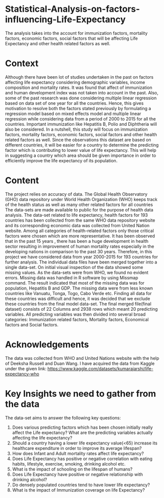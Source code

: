 # Statistical-Analysis-on-factors-influencing-Life-Expectancy
The analysis takes into the account for immunization factors, mortality factors, economic factors, social factors that will be affecting Life Expectancy  and other health related factors as well.
# Context
Although there have been lot of studies undertaken in the past on factors affecting life expectancy considering demographic variables, income composition and mortality rates. It was found that affect of immunization and human development index was not taken into account in the past. Also, some of the past research was done considering multiple linear regression based on data set of one year for all the countries. Hence, this gives motivation to resolve both the factors stated previously by formulating a regression model based on mixed effects model and multiple linear regression while considering data from a period of 2000 to 2015 for all the countries. Important immunization like Hepatitis B, Polio and Diphtheria will also be considered. In a nutshell, this study will focus on immunization factors, mortality factors, economic factors, social factors and other health related factors as well. Since the observations this dataset are based on different countries, it will be easier for a country to determine the predicting factor which is contributing to lower value of life expectancy. This will help in suggesting a country which area should be given importance in order to efficiently improve the life expectancy of its population.
# Content
The project relies on accuracy of data. The Global Health Observatory (GHO) data repository under World Health Organization (WHO) keeps track of the health status as well as many other related factors for all countries The data-sets are made available to public for the purpose of health data analysis. The data-set related to life expectancy, health factors for 193 countries has been collected from the same WHO data repository website and its corresponding economic data was collected from United Nation website. Among all categories of health-related factors only those critical factors were chosen which are more representative. It has been observed that in the past 15 years , there has been a huge development in health sector resulting in improvement of human mortality rates especially in the developing nations in comparison to the past 30 years. Therefore, in this project we have considered data from year 2000-2015 for 193 countries for further analysis. The individual data files have been merged together into a single data-set. On initial visual inspection of the data showed some missing values. As the data-sets were from WHO, we found no evident errors. Missing data was handled in R software by using Missmap command. The result indicated that most of the missing data was for population, Hepatitis B and GDP. The missing data were from less known countries like Vanuatu, Tonga, Togo, Cabo Verde etc. Finding all data for these countries was difficult and hence, it was decided that we exclude these countries from the final model data-set. The final merged file(final dataset) consists of 22 Columns and 2938 rows which meant 20 predicting variables. All predicting variables was then divided into several broad categories: Immunization related factors, Mortality factors, Economical factors and Social factors.
# Acknowledgements
The data was collected from WHO and United Nations website with the help of Deeksha Russell and Duan Wang. I have acquired the data from Kaggle under the given link: https://www.kaggle.com/datasets/kumarajarshi/life-expectancy-who 
# Key Insights we need to gather from the data

The data-set aims to answer the following key questions:

1) Does various predicting factors which has been chosen initially really affect the Life expectancy? What are the predicting variables actually affecting the life    expectancy?
2) Should a country having a lower life expectancy value(<65) increase its healthcare expenditure in order to improve its average lifespan?
3) How does Infant and Adult mortality rates affect life expectancy?
4) Does Life Expectancy has positive or negative correlation with eating habits, lifestyle, exercise, smoking, drinking alcohol etc.
5) What is the impact of schooling on the lifespan of humans?
6) Does Life Expectancy have positive or negative relationship with drinking alcohol?
7) Do densely populated countries tend to have lower life expectancy?
8) What is the impact of Immunization coverage on life Expectancy?
